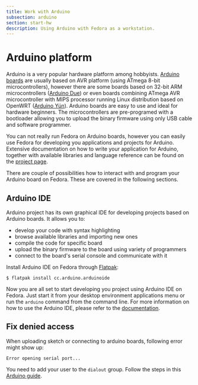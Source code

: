 ```yaml
---
title: Work with Arduino
subsection: arduino
section: start-hw
description: Using Arduino with Fedora as a workstation.
---
```


# Arduino platform

Arduino is a very popular hardware platform among hobbyists. [Arduino boards](https://www.arduino.cc/en/Main/Products) are usually based on AVR platform (using ATmega 8-bit microcontrollers), however there are some boards based on 32-bit ARM microcontrollers ([Arduino Due](https://www.arduino.cc/en/Main/ArduinoBoardDue)) or even boards combining ATmega AVR microcontroller with MIPS processor running Linux distribution based on OpenWRT ([Arduino Yún](https://www.arduino.cc/en/Main/ArduinoBoardYun)). Arduino boards are easy to use and ideal for hardware beginners. The microcontrollers are pre-programed with a bootloader allowing you to upload the binary firmware using only USB cable and software programmer.

You can not really run Fedora on Arduino boards, however you can easily use Fedora for developing you applications and projects for Arduino. Extensive documentation on how to write your application for Arduino, together with available libraries and language reference can be found on the [project page](https://www.arduino.cc/en/Guide/HomePage).

There are couple of possibilities how to interact with and program your Arduino board on Fedora. These are covered in the following sections.

## Arduino IDE

Arduino project has its own graphical IDE for developing projects based on Arduino boards.
It allows you to:
 * develop your code with syntax highlighting
 * browse available libraries and importing new ones
 * compile the code for specific board
 * upload the binary firmware to the board using variety of programmers
 * connect to the board's serial console and communicate with it

Install Arduino IDE on Fedora through [Flatpak](/deployment/flatpak/about.html):

    $ flatpak install cc.arduino.arduinoide

Now you are all set to start developing you project using Arduino IDE on Fedora. Just start it from your desktop environment applications menu or run the <code>arduino</code> command from the command line. For more information on how to use the Arduino IDE, please refer to the [documentation](https://docs.arduino.cc/software/ide-v1/tutorials/arduino-ide-v1-basics).

## Fix denied access

When uploading sketch or connecting to arduino boards, following error might show up:
```
Error opening serial port...
```

You need to add your user to the `dialout` group. Follow the steps in this [Arduino guide](https://docs.arduino.cc/software/ide-v1/tutorials/Linux#please-read).

<!--
## Ino

In contrast to Arduino IDE, the Ino tool is only command line oriented. It is ideal if you want to develop the project source using your favorite text editor and do all the tasks from the command line. You can even script some of the tasks and run those as part of the CI if you want.

To install Ino tool on Fedora, just run:

    $ sudo dnf install ino

After the installation you will have the <code>ino</code> command available. Ino expect a specific directory structure for your project in order to work.

You can use the <code>ino init</code> command for setting up the project directory structure. This will create <code>src/</code> directory for your project sources and <code>lib/</code> directory for the libraries your project is using.

To list all supported boards use <code>ino list-models</code> command. To build the binary firmware use <code>ino build</code> with appropriate parameters. For uploading the compiled sketch use <code>ino upload</code> command and to communicate with your board using serial console use <code>ino serial</code> command.

For more information about the project and supported options, please refer to the [documentation](http://inotool.org/) or use the <code>-h</code> option after the specific command.
-->

<!--
## Platform IO

Add this section once platform-io is packaged for Fedora

http://platformio.org/
-->
